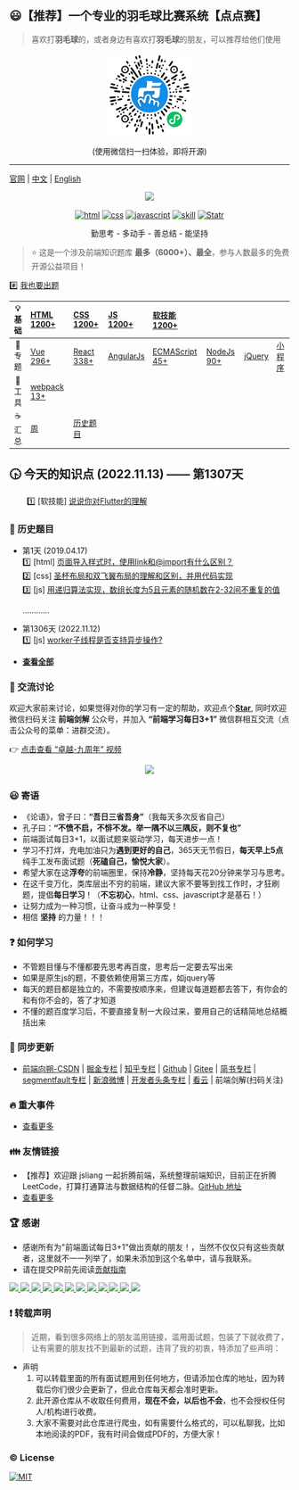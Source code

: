 ## :smiley:【推荐】一个专业的羽毛球比赛系统【点点赛】
> 喜欢打**羽毛球**的，或者身边有喜欢打**羽毛球**的朋友，可以推荐给他们使用

<div align="center">
    <p align="center">
        <img src="./resource/images/diandiansai.png" alt="点点赛" width="150px"> 
    </p>
    <p align="center">
        (使用微信扫一扫体验，即将开源)
    </p>
</div>

---

[官网](http://www.h-camel.com/index.html) | [中文](https://github.com/haizlin/fe-interview/blob/master/README.md) | [English](https://github.com/haizlin/fe-interview/blob/master/README-en.md)

<div align="center">
    <a href="http://www.h-camel.com"><img src="http://www.h-camel.com/statics/images/logo.png" width="250px"></a>
</div>
  
<p align="center">
<a href="https://github.com/haizlin/fe-interview/issues"><img src="https://img.shields.io/github/languages/top/badges/shields.svg?label=html" alt="html"></a>
  <a href="https://github.com/haizlin/fe-interview/issues"><img src="https://img.shields.io/github/languages/top/badges/shields.svg?label=css" alt="css"></a>
  <a href="https://github.com/haizlin/fe-interview/issues"><img src="https://img.shields.io/github/languages/top/badges/shields.svg?label=javascript" alt="javascript"></a>
  <a href="https://github.com/haizlin/fe-interview/issues"><img src="https://img.shields.io/github/languages/top/badges/shields.svg?label=skill" alt="skill"></a>
  <a href="https://github.com/haizlin/fe-interview/stargazers"><img src="https://img.shields.io/redmine/plugin/stars/redmine_xlsx_format_issue_exporter.svg" alt="Statr"></a>
</p>
<p align="center">
    勤思考 - 多动手 - 善总结 - 能坚持  
</p>

> :star: 这是一个涉及前端知识题库 **最多（6000+）、最全**，参与人数最多的免费开源公益项目！

:hash: [我也要出题](http://www.h-camel.com/contribution.html) 

| :bulb: 基础 | [HTML 1200+](category/html.md) | [CSS 1200+](category/css.md) | [JS 1200+](category/js.md) | [软技能 1200+](category/skill.md) |  | | | 
| :---: | :---- | :--- | :---- | :---- | :---- | :---- | :---- | 
| :newspaper: 专题 | [Vue 296+](lib/Vue.md) | [React 338+](lib/React.md) | [AngularJs](lib/AngularJs.md)  | [ECMAScript 45+](category/ECMAScript.md) | [NodeJs 90+](category/nodejs.md) | [jQuery](lib/jQuery.md) | [小程序](lib/wxapp.md) | 
| :hammer: 工具 | [webpack 13+](tools/webpack.md) | 
| :coffee: 汇总 | [周](category/week.md) | [历史题目](category/history.md)  |


## :clock430: 今天的知识点   (2022.11.13) —— 第1307天  
&nbsp;&nbsp;&nbsp;&nbsp;&nbsp;&nbsp;&nbsp;&nbsp;:one: [软技能] [说说你对Flutter的理解](https://github.com/haizlin/fe-interview/issues/5260)  
 
  
### :camel: 历史题目
- 第1天 (2019.04.17)  
    :one: [html] [页面导入样式时，使用link和@import有什么区别？](https://github.com/haizlin/fe-interview/issues/1)  
    :two: [css] [圣杯布局和双飞翼布局的理解和区别，并用代码实现](https://github.com/haizlin/fe-interview/issues/2)  
    :three: [js] [用递归算法实现，数组长度为5且元素的随机数在2-32间不重复的值](https://github.com/haizlin/fe-interview/issues/3)  
    
    …………  


- 第1306天 (2022.11.12)  
    	 :one: [js] [worker子线程是否支持异步操作?](https://github.com/haizlin/fe-interview/issues/5259)  
 
	
- **[查看全部](category/history.md)**

### :baby_chick: 交流讨论
欢迎大家前来讨论，如果觉得对你的学习有一定的帮助，欢迎点个[**Star**](https://github.com/haizlin/fe-interview), 同时欢迎微信扫码关注 **前端剑解** 公众号，并加入 **“前端学习每日3+1”** 微信群相互交流（点击公众号的菜单：进群交流）。

:point_right:  [点击查看 “卓越-九周年” 视频](https://v.youku.com/v_show/id_XNDI2NDUyOTY2MA==.html?spm=a2h3j.8428770.3416059.1)  

<p align="center">
    <img src="https://github.com/haizlin/fe-interview/raw/master/resource/images/qrcode_liang.jpg" width="500px">
</p>

### :smiley: 寄语
- 《论语》，曾子曰：**“吾日三省吾身”**（我每天多次反省自己）  
- 孔子曰：**“不愤不启，不悱不发。举一隅不以三隅反，则不复也”**  
- 前端面试每日3+1，以面试题来驱动学习，每天进步一点！
- 学习不打烊，充电加油只为**遇到更好的自己**，365天无节假日，**每天早上5点**纯手工发布面试题（**死磕自己，愉悦大家**）。
- 希望大家在这**浮夸**的前端圈里，保持**冷静**，坚持每天花20分钟来学习与思考。
- 在这千变万化，类库层出不穷的前端，建议大家不要等到找工作时，才狂刷题，提倡**每日学习**！（**不忘初心**，html、css、javascript才是基石！）
- 让努力成为一种习惯，让奋斗成为一种享受！  
- 相信 **坚持** 的力量！！！

### :question: 如何学习
- 不管题目懂与不懂都要先思考再百度，思考后一定要去写出来
- 如果是原生js的题，不要依赖使用第三方库，如jquery等
- 每天的题目都是独立的，不需要按顺序来，但建议每道题都去答下，有你会的和有你不会的，答了才知道
- 不懂的题百度学习后，不要直接复制一大段过来，要用自己的话精简地总结概括出来

### :palm_tree: 同步更新
- [前端向朔-CSDN](https://blog.csdn.net/u013778905) | [掘金专栏](https://juejin.im/user/5b5ff865f265da0f6b771700/posts) | [知乎专栏](https://zhuanlan.zhihu.com/fe-interview) | [Github](https://github.com/haizlin/fe-interview) | [Gitee](https://gitee.com/haizhilin/fe-interview) | [简书专栏](https://www.jianshu.com/c/1ba24fbe0006) | [segmentfault专栏](https://segmentfault.com/blog/frontend-interview) | [新浪微博](https://weibo.com/haizlin) | [开发者头条专栏](https://toutiao.io/subjects/359261) | [看云](https://www.kancloud.cn/aya001001/fe-interview) | 前端剑解(扫码关注)

### :fire: 重大事件
* [查看更多](./resource/md/event.md)

### :family: 友情链接
* 【推荐】欢迎跟 jsliang 一起折腾前端，系统整理前端知识，目前正在折腾 LeetCode，打算打通算法与数据结构的任督二脉。[GitHub 地址](https://github.com/LiangJunrong/document-library)
* [查看更多](./resource/md/link.md)

### :trophy: 感谢
* 感谢所有为"前端面试每日3+1"做出贡献的朋友！，当然不仅仅只有这些贡献者，这里就不一一列举了，如果未添加到这个名单中，请与我联系。
* 请在提交PR前先阅读[贡献指南](https://github.com/haizlin/fe-interview/blob/master/.github/PULL_REQUEST_TEMPLATE.md)  

<a href="https://github.com/qq674785876">
    <img src="https://avatars1.githubusercontent.com/u/24448911?s=400&v=4" width="50px">
</a>
<a href="https://github.com/undefinedYu">
    <img src="https://avatars1.githubusercontent.com/u/38064049?s=400&v=4" width="50px">
</a>
<a href="https://github.com/qingleizhang123">
    <img src="https://avatars1.githubusercontent.com/u/49708488?s=400&v=4" width="50px">
</a>
<a href="https://github.com/yxkhaha">
    <img src="https://avatars1.githubusercontent.com/u/36123736?s=400&v=4" width="50px">
</a>
<a href="https://github.com/AnsonZnl">
    <img src="https://avatars1.githubusercontent.com/u/29278068?s=400&v=4" width="50px">
</a>
<a href="https://github.com/xiangshuo1992">
    <img src="https://avatars1.githubusercontent.com/u/21164035?s=400&v=4" width="50px">
</a>
<a href="https://github.com/xiqi99520">
    <img src="https://avatars1.githubusercontent.com/u/7972665?s=400&v=4" width="50px">
</a>
<a href="https://github.com/LeannaLady">
    <img src="https://avatars1.githubusercontent.com/u/20693413?s=400&v=4" width="50px">
</a>
<a href="https://github.com/cxwht">
    <img src="https://avatars1.githubusercontent.com/u/48351839?s=400&v=4" width="50px">
</a>
<a href="https://github.com/zhaoqian0901">
    <img src="https://avatars1.githubusercontent.com/u/49831394?s=400&v=4" width="50px">
</a>
<a href="https://github.com/hiyangguo">
    <img src="https://avatars1.githubusercontent.com/u/15609339?s=400&v=4" width="50px">
</a>
<a href="https://github.com/Wscats">
    <img src="https://avatars1.githubusercontent.com/u/17243165?s=400&v=4" width="50px">
</a>

### :exclamation: 转载声明
> 近期，看到很多网络上的朋友滥用链接，滥用面试题，包装了下就收费了，让有需要的朋友找不到最新的试题，违背了我的初衷，特添加了些声明：

- 声明
  1. 可以转载里面的所有面试题用到任何地方，但请添加仓库的地址，因为转载后你们很少会更新了，但此仓库每天都会准时更新。
  2. 此开源仓库从不收取任何费用，**现在不会，以后也不会**，也不会授权任何人/机构进行收费。
  3. 大家不需要对此仓库进行爬虫，如有需要什么格式的，可以私聊我，比如本地阅读的PDF，我有时间会做成PDF的，方便大家！

### :copyright: License
[![MIT](http://api.haizlin.cn/api?mod=interview&ctr=issues&act=generateSVG&type=a.svg)](https://github.com/haizlin/fe-interview/blob/master/LICENSE)

